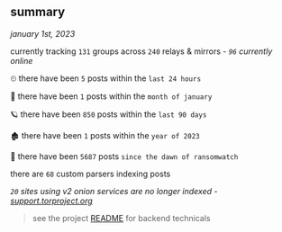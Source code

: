 
## summary
_january 1st, 2023_

currently tracking `131` groups across `240` relays & mirrors - _`96` currently online_

⏲ there have been `5` posts within the `last 24 hours`

🦈 there have been `1` posts within the `month of january`

🪐 there have been `850` posts within the `last 90 days`

🏚 there have been `1` posts within the `year of 2023`

🦕 there have been `5687` posts `since the dawn of ransomwatch`

there are `68` custom parsers indexing posts

_`20` sites using v2 onion services are no longer indexed - [support.torproject.org](https://support.torproject.org/onionservices/v2-deprecation/)_

> see the project [README](https://github.com/joshhighet/ransomwatch#ransomwatch--) for backend technicals
